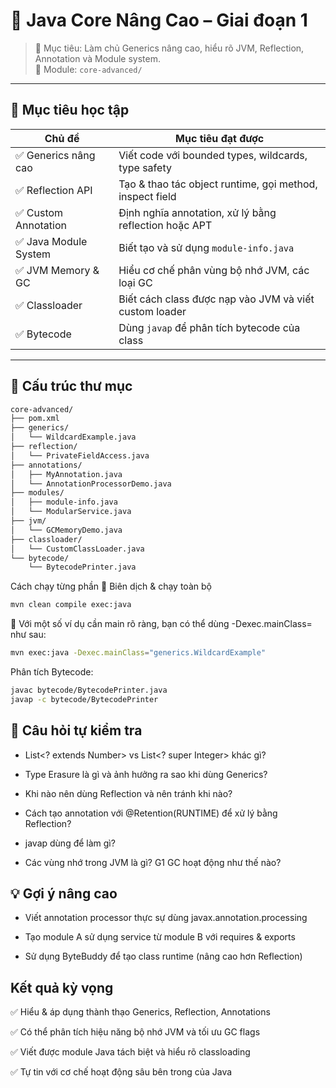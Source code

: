 # 🧠 Java Core Nâng Cao – Giai đoạn 1

> 📍 Mục tiêu: Làm chủ Generics nâng cao, hiểu rõ JVM, Reflection, Annotation và Module system.  
> 📁 Module: `core-advanced/`

---

## 🎯 Mục tiêu học tập

| Chủ đề | Mục tiêu đạt được |
|--------|-------------------|
| ✅ Generics nâng cao | Viết code với bounded types, wildcards, type safety |
| ✅ Reflection API | Tạo & thao tác object runtime, gọi method, inspect field |
| ✅ Custom Annotation | Định nghĩa annotation, xử lý bằng reflection hoặc APT |
| ✅ Java Module System | Biết tạo và sử dụng `module-info.java` |
| ✅ JVM Memory & GC | Hiểu cơ chế phân vùng bộ nhớ JVM, các loại GC |
| ✅ Classloader | Biết cách class được nạp vào JVM và viết custom loader |
| ✅ Bytecode | Dùng `javap` để phân tích bytecode của class |

---

## 📁 Cấu trúc thư mục

```bash
core-advanced/
├── pom.xml
├── generics/
│   └── WildcardExample.java
├── reflection/
│   └── PrivateFieldAccess.java
├── annotations/
│   ├── MyAnnotation.java
│   └── AnnotationProcessorDemo.java
├── modules/
│   ├── module-info.java
│   └── ModularService.java
├── jvm/
│   └── GCMemoryDemo.java
├── classloader/
│   └── CustomClassLoader.java
└── bytecode/
    └── BytecodePrinter.java
```
Cách chạy từng phần
🔹 Biên dịch & chạy toàn bộ
```bash
mvn clean compile exec:java
```
🔹 Với một số ví dụ cần main rõ ràng, bạn có thể dùng -Dexec.mainClass= như sau:

```bash
mvn exec:java -Dexec.mainClass="generics.WildcardExample"
```

Phân tích Bytecode:
```bash
javac bytecode/BytecodePrinter.java
javap -c bytecode/BytecodePrinter
```
## 🧠 Câu hỏi tự kiểm tra
- List<? extends Number> vs List<? super Integer> khác gì?

- Type Erasure là gì và ảnh hưởng ra sao khi dùng Generics?

- Khi nào nên dùng Reflection và nên tránh khi nào?

- Cách tạo annotation với @Retention(RUNTIME) để xử lý bằng Reflection?

- javap dùng để làm gì?

- Các vùng nhớ trong JVM là gì? G1 GC hoạt động như thế nào?


## 💡 Gợi ý nâng cao
- Viết annotation processor thực sự dùng javax.annotation.processing

- Tạo module A sử dụng service từ module B với requires & exports

- Sử dụng ByteBuddy để tạo class runtime (nâng cao hơn Reflection)

## Kết quả kỳ vọng
✅ Hiểu & áp dụng thành thạo Generics, Reflection, Annotations

✅ Có thể phân tích hiệu năng bộ nhớ JVM và tối ưu GC flags

✅ Viết được module Java tách biệt và hiểu rõ classloading

✅ Tự tin với cơ chế hoạt động sâu bên trong của Java

